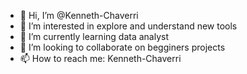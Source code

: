 - 👋 Hi, I’m @Kenneth-Chaverri
- 👀 I’m interested in explore and understand new tools 
- 🌱 I’m currently learning data analyst
- 💞️ I’m looking to collaborate on begginers projects
- 📫 How to reach me: Kenneth-Chaverri

<!---
Kenneth-Chaverri/Kenneth-Chaverri is a ✨ special ✨ repository because its `README.md` (this file) appears on your GitHub profile.
You can click the Preview link to take a look at your changes.
--->
